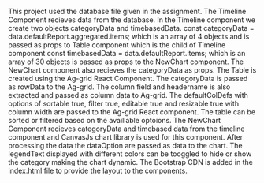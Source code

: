 This project used the database file given in the assignment. 
The Timeline Component recieves data from the database. 
In the Timeline component we create two objects categoryData and timebasedData.
const categoryData = data.defaultReport.aggregated.items; which is an array of 4 objects and is passed as props to Table component which is the child of Timeline component
const timebasedData = data.defaultReport.items; which is an array of 30 objects is passed as props to the NewChart component. The NewChart component also recieves the categoryData as props. 
The Table is created using the Ag-grid React Component. The categoryData is passed as rowData to the Ag-grid. The column field and headername is also extracted and passed as column data to Ag-grid. The defaultColDefs with options of sortable true, filter true, editable true and resizable true with column width are passed to the Ag-grid React component. The table can be sorted or filtered based on the availlable optoions.
The NewChart Component recieves categoryData and timebased data from the timeline component and CanvasJs chart library  is used for this component. After processing the data the dataOption are passed as data to the chart.
The legendText displayed with different colors can be tooggled to hide or show the category making the chart dynamic.
The Bootstrap CDN is added in the index.html file to provide the layout to the components.

